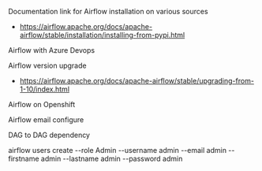 Documentation link for Airflow installation on various sources
 - https://airflow.apache.org/docs/apache-airflow/stable/installation/installing-from-pypi.html

Airflow with Azure Devops

Airflow version upgrade
- https://airflow.apache.org/docs/apache-airflow/stable/upgrading-from-1-10/index.html


Airflow on Openshift

Airflow email configure

DAG to DAG dependency


airflow users  create --role Admin --username admin --email admin --firstname admin --lastname admin --password admin
